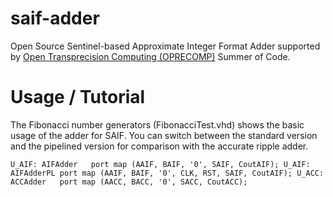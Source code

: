 # saif-adder
Open Source Sentinel-based Approximate Integer Format Adder
supported by [Open Transprecision Computing (OPRECOMP)](http://oprecomp.eu/) Summer of Code.

# Usage / Tutorial
The Fibonacci number generators (FibonacciTest.vhd) shows the basic usage of the
adder for SAIF. You can switch between the standard version and the pipelined
version for comparison with the accurate ripple adder.

`
U_AIF: AIFAdder   port map (AAIF, BAIF, '0', SAIF, CoutAIF);
U_AIF: AIFAdderPL port map (AAIF, BAIF, '0', CLK, RST, SAIF, CoutAIF);
U_ACC: ACCAdder   port map (AACC, BACC, '0', SACC, CoutACC);
`

